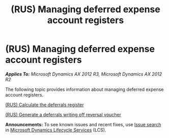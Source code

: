 ﻿---
title: (RUS) Managing deferred expense account registers
TOCTitle: (RUS) Managing deferred expense account registers
ms:assetid: fb182fb0-d990-4231-9922-bc42a9abc5be
ms:mtpsurl: https://technet.microsoft.com/en-us/library/JJ678642(v=AX.60)
ms:contentKeyID: 49388124
ms.date: 04/18/2014
mtps_version: v=AX.60
---

# (RUS) Managing deferred expense account registers 


_**Applies To:** Microsoft Dynamics AX 2012 R3, Microsoft Dynamics AX 2012 R2_

The following topic provides information about managing deferred expense account registers.

[(RUS) Calculate the deferrals register](rus-calculate-the-deferrals-register.md)

[(RUS) Generate a deferrals writing off reversal voucher](rus-generate-a-deferrals-writing-off-reversal-voucher.md)

  
**Announcements:** To see known issues and recent fixes, use [Issue search](http://go.microsoft.com/fwlink/?linkid=389258) in [Microsoft Dynamics Lifecycle Services](http://go.microsoft.com/fwlink/?linkid=306505) (LCS).

